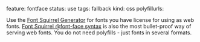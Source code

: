 feature: fontface
status: use
tags: fallback
kind: css
polyfillurls:

Use the [Font Squirrel Generator](http://www.fontsquirrel.com/fontface/generator) for fonts you have license for using as web fonts. [Font Squirrel @font-face syntax](http://www.fontspring.com/blog/the-new-bulletproof-font-face-syntax) is also the most bullet-proof way of serving web fonts. You do not need polyfills - just fonts in several formats. 
